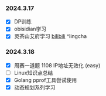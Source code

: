 ### 2024.3.17
- [x] DP训练
- [x] obisidian学习
- [x] 灵茶山艾府学习 [bilibili]([动态规划入门：从记忆化搜索到递推_哔哩哔哩_bilibili](https://www.bilibili.com/video/BV1Xj411K7oF/?spm_id_from=333.337.search-card.all.click&vd_source=b8d5e023f22f30f9aef1431fc53f7afe)) ^lingcha
### 2024.3.18
- [x] 周赛一道题 1108 IP地址无效化 (easy)
- [ ] Linux知识点总结
- [x] Golang pprof工具尝试使用
- [x] 动态规划系列学习